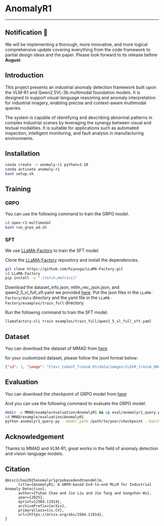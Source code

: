 # AnomalyR1

---

## Notification 🎉

We will be implementing a thorough, more innovative, and more logical comprehensive update covering everything from the code framework to partial design ideas and the paper. Please look forward to its release before **August**.

## Introduction

This project presents an industrial anomaly detection framework built upon the VLM-R1 and Qwen2.5VL-3b multimodal foundation models. It is designed to support visual-language reasoning and anomaly interpretation for industrial imagery, enabling precise and context-aware multimodal queries.

The system is capable of identifying and describing abnormal patterns in complex industrial scenes by leveraging the synergy between visual and textual modalities. It is suitable for applications such as automated inspection, intelligent monitoring, and fault analysis in manufacturing environments.

## Installation

```bash
conda create -n anomaly-r1 python=3.10
conda activate anomaly-r1
bash setup.sh
```

## Training

### GRPO

You can use the following command to train the GRPO model.

```bash
cd open-r1-multimodal
bash run_grpo_ad.sh
```

### SFT

We use [LLaMA-Factory](https://github.com/hiyouga/LLaMA-Factory) to train the SFT model.

Clone the [LLaMA-Factory](https://github.com/hiyouga/LLaMA-Factory) repository and install the dependencies.

```bash
git clone https://github.com/hiyouga/LLaMA-Factory.git
cd LLaMA-Factory
pip install -e ".[torch,metrics]"
```

Download the dataset_info.json, mllm_rec_json.json, and qwen2_5_vl_full_sft.yaml we provided [here](https://huggingface.co/datasets/omlab/VLM-R1/tree/main/sft_related). Put the json files in the `LLaMA-Factory/data` directory and the yaml file in the `LLaMA-Factory/examples/train_full` directory.

Run the following command to train the SFT model.

```bash
llamafactory-cli train examples/train_full/qwen2_5_vl_full_sft.yaml
```

## Dataset

You can download the dataset of MMAD from [here](https://huggingface.co/datasets/jiang-cc/MMAD)

for your customized dataset, please follow the jsonl format below:

```json
{"id": 1, "image": "Clevr_CoGenT_TrainA_R1/data/images/CLEVR_trainA_000001_16885.png", "conversations": [{"from": "human", "value": "<image>What number of purple metallic balls are there?"}, {"from": "gpt", "value": "0"}]}
```

## Evaluation

You can download the checkpoint of GRPO model from [here](https://drive.google.com/drive/folders/1vdicicfz2S4rLfhGFp4iGAncYAsQNexW?usp=drive_link)

And you can use the following command to evaluate the GRPO model.

```bash
mkdir -p MMAD/example/evaluation/AnomalyR1 && cp eval/anomalyr1_query.py MMAD/example/evaluation/AnomalyR1/
cd MMAD/example/evaluation/AnomalyR1
python anomalyr1_query.py --model_path /path/to/your/checkpoint --batch_size 16
```

## Acknowledgement

Thanks to MMAD and VLM-R1, great works in the field of anomaly detection and vision-language models.

## Citation

```bibletex
@misc{chao2025anomalyr1grpobasedendtoendmllm,
      title={AnomalyR1: A GRPO-based End-to-end MLLM for Industrial Anomaly Detection}, 
      author={Yuhao Chao and Jie Liu and Jie Tang and Gangshan Wu},
      year={2025},
      eprint={2504.11914},
      archivePrefix={arXiv},
      primaryClass={cs.CV},
      url={https://arxiv.org/abs/2504.11914}, 
}
```
